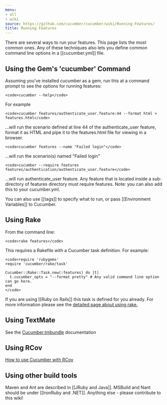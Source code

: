 ```yaml
---
menu:
- all
- wiki
source: https://github.com/cucumber/cucumber/wiki/Running-Features/
title: Running Features
---
```


There are several ways to run your features. This page lists the most common ones. Any of these techniques also lets you define common command line options in a \[\[cucumber.yml]] file.

## Using the Gem's 'cucumber' Command

Assuming you've installed cucumber as a gem, run this at a command prompt to see the options for running features:

```
<code>cucumber --help</code>
```

For example

```
<code>cucumber features/authenticate_user.feature:44 --format html > features.html</code>
```

...will run the scenario defined at line 44 of the authenticate_user feature, format it as HTML and pipe it to the features.html file for viewing in a browser.

```
<code>cucumber features --name "Failed login"</code>
```

...will run the scenario(s) named "Failed login"

```
<code>cucumber --require features features/authentication/authenticate_user.feature</code>
```

...will run authenticate_user feature. Any feature that is located inside a sub-directory of features directory must require features. Note: you can also add this to your cucumber.yml.

You can also use \[\[tags]] to specify what to run, or pass \[\[Environment Variables]] to Cucumber.

## Using Rake

From the command line:

```
<code>rake features</code>
```

This requires a Rakefile with a Cucumber task definition. For example:

```
<code>require 'rubygems'
require 'cucumber/rake/task'

Cucumber::Rake::Task.new(:features) do |t|
  t.cucumber_opts = "--format pretty" # Any valid command line option can go here.
end
</code>
```

If you are using \[\[Ruby on Rails]] this task is defined for you already. For more information please see the [detailed page about using rake.](http://wiki.github.com/cucumber/cucumber/using-rake)

## Using TextMate

See the [Cucumber.tmbundle](http://github.com/cucumber/cucumber-tmbundle) documentation

## Using RCov

[How to use Cucumber with RCov](http://github.com/cucumber/cucumber/wikis/using-rcov-with-cucumber-and-rails)

## Using other build tools

Maven and Ant are described in \[\[JRuby and Java]]. MSBuild and Nant should be under \[\[IronRuby and .NET]]. Anything else - please contribute to this wiki!

